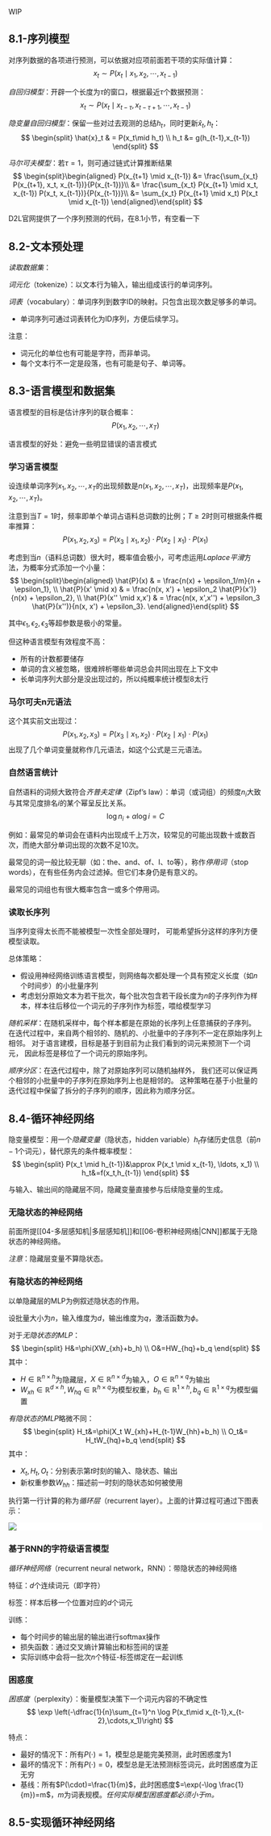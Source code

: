 
WIP

## 8.1-序列模型

对序列数据的各项进行预测，可以依据对应项前面若干项的实际值计算：
$$
x_t\sim P(x_t\mid x_1,x_2,\cdots,x_{t-1})
$$

*自回归模型*：开辟一个长度为$\tau$的窗口，根据最近$\tau$个数据预测：
$$
x_t \sim P(x_{t} \mid x_{t-\tau},x_{t-\tau+1},\cdots,x_{t-1})
$$

*隐变量自回归模型*：保留一些对过去观测的总结$h_t$，同时更新$\hat{x}_t,h_t$：
$$
\begin{split}
\hat{x}_t & = P(x_t\mid h_t) \\
h_t &= g(h_{t-1},x_{t-1})
\end{split}
$$


*马尔可夫模型*：若$\tau=1$，则可通过链式计算推断结果
$$
\begin{split}\begin{aligned}
P(x_{t+1} \mid x_{t-1})
&= \frac{\sum_{x_t} P(x_{t+1}, x_t, x_{t-1})}{P(x_{t-1})}\\
&= \frac{\sum_{x_t} P(x_{t+1} \mid x_t, x_{t-1}) P(x_t, x_{t-1})}{P(x_{t-1})}\\
&= \sum_{x_t} P(x_{t+1} \mid x_t) P(x_t \mid x_{t-1})
\end{aligned}\end{split}
$$

D2L官网提供了一个序列预测的代码，在8.1小节，有空看一下

## 8.2-文本预处理

*读取数据集*：

*词元化*（tokenize）：以文本行为输入，输出组成该行的单词序列。

*词表*（vocabulary）：单词序列到数字ID的映射。只包含出现次数足够多的单词。
- 单词序列可通过词表转化为ID序列，方便后续学习。

注意：
- 词元化的单位也有可能是字符，而非单词。
- 每个文本行不一定是段落，也有可能是句子、单词等。

## 8.3-语言模型和数据集

语言模型的目标是估计序列的联合概率：
$$
P(x_1,x_2,\cdots,x_T)
$$

语言模型的好处：避免一些明显错误的语言模式

### 学习语言模型

设连续单词序列$x_1,x_2,\cdots,x_T$的出现频数是$n(x_1,x_2,\cdots,x_T)$，出现频率是$P(x_1,x_2,\cdots,x_T)$。

注意到当$T=1$时，频率即单个单词占语料总词数的比例；$T\ge 2$时则可根据条件概率推算：
$$
P(x_1,x_2,x_3)=P(x_3\mid x_1,x_2)\cdot P(x_2\mid x_1)\cdot P(x_1)
$$

考虑到当$n$（语料总词数）很大时，概率值会极小，可考虑运用*Laplace平滑*方法，为概率分式添加一个小量：
$$
\begin{split}\begin{aligned}
    \hat{P}(x) & = \frac{n(x) + \epsilon_1/m}{n + \epsilon_1}, \\
    \hat{P}(x' \mid x) & = \frac{n(x, x') + \epsilon_2 \hat{P}(x')}{n(x) + \epsilon_2}, \\
    \hat{P}(x'' \mid x,x') & = \frac{n(x, x',x'') + \epsilon_3 \hat{P}(x'')}{n(x, x') + \epsilon_3}.
\end{aligned}\end{split}
$$

其中$\epsilon_1,\epsilon_2,\epsilon_3$等超参数是极小的常量。

但这种语言模型有效程度不高：
- 所有的计数都要储存
- 单词的含义被忽略，很难辨析哪些单词总会共同出现在上下文中
- 长单词序列大部分是没出现过的，所以纯概率统计模型8太行

### 马尔可夫n元语法

这个其实前文出现过：
$$
P(x_1,x_2,x_3)=P(x_3\mid x_1,x_2)\cdot P(x_2\mid x_1)\cdot P(x_1)
$$
出现了几个单词变量就称作几元语法，如这个公式是三元语法。

### 自然语言统计

自然语料的词频大致符合*齐普夫定律*（Zipf’s law）：单词（或词组）的频度$n_i$大致与其常见度排名$i$的某个幂呈反比关系。
$$
\log n_i+\alpha \log i=C
$$


例如：最常见的单词会在语料内出现成千上万次，较常见的可能出现数十或数百次，而绝大部分单词出现的次数不足10次。

最常见的词一般比较无聊（如：the、and、of、I、to等），称作*停用词*（stop words），在有些任务内会过滤掉。但它们本身仍是有意义的。

最常见的词组也有很大概率包含一或多个停用词。

### 读取长序列

当序列变得太长而不能被模型一次性全部处理时， 可能希望拆分这样的序列方便模型读取。

总体策略：
- 假设用神经网络训练语言模型，则网络每次都处理一个具有预定义长度（如$n$个时间步）的小批量序列
- 考虑划分原始文本为若干批次，每个批次包含若干段长度为$n$的子序列作为样本，样本往后移位一个词元的子序列作为标签，喂给模型学习

*随机采样*：在随机采样中，每个样本都是在原始的长序列上任意捕获的子序列。 在迭代过程中，来自两个相邻的、随机的、小批量中的子序列不一定在原始序列上相邻。 对于语言建模，目标是基于到目前为止我们看到的词元来预测下一个词元， 因此标签是移位了一个词元的原始序列。

*顺序分区*：在迭代过程中，除了对原始序列可以随机抽样外， 我们还可以保证两个相邻的小批量中的子序列在原始序列上也是相邻的。 这种策略在基于小批量的迭代过程中保留了拆分的子序列的顺序，因此称为顺序分区。

## 8.4-循环神经网络

隐变量模型：用一个*隐藏变量*（隐状态，hidden variable）$h_t$存储历史信息（前$n-1$个词元），替代原先的条件概率模型：
$$
\begin{split}
P(x_t \mid h_{t-1})&\approx P(x_t \mid x_{t-1}, \ldots, x_1) \\
h_t&=f(x_t,h_{t-1})
\end{split}
$$

与输入、输出间的隐藏层不同，隐藏变量直接参与后续隐变量的生成。

### 无隐状态的神经网络

前面所提[[04-多层感知机|多层感知机]]和[[06-卷积神经网络|CNN]]都属于无隐状态的神经网络。

*注意*：隐藏层变量不算隐状态。

### 有隐状态的神经网络

以单隐藏层的MLP为例叙述隐状态的作用。

设批量大小为$n$，输入维度为$d$，输出维度为$q$，激活函数为$\phi$。

对于*无隐状态的MLP*：
$$
\begin{split}
H&=\phi(XW_{xh}+b_h) \\
O&=HW_{hq}+b_q
\end{split}
$$
其中：
- $H\in \mathbb R^{n\times h}$为隐藏层，$X\in \mathbb R^{n\times d}$为输入，$O\in \mathbb R^{n\times q}$为输出
- $W_{xh}\in\mathbb R^{d\times h},W_{hq}\in\mathbb R^{h\times q}$为模型权重，$b_h\in \mathbb R^{1\times h},b_q\in \mathbb R^{1\times q}$为模型偏置

*有隐状态的MLP*略微不同：
$$
\begin{split}
H_t&=\phi(X_t W_{xh}+H_{t-1}W_{hh}+b_h) \\
O_t&= H_tW_{hq}+b_q
\end{split}
$$
其中：
- $X_t,H_t,O_t$：分别表示第$t$时刻的输入、隐状态、输出
- 新权重参数$W_{hh}$：描述前一时刻的隐状态如何被使用

执行第一行计算的称为*循环层*（recurrent layer）。上面的计算过程可通过下图表示：

<div style="background-color: white">
<img src="https://zh-v2.d2l.ai/_images/rnn.svg"/>
</div>

### 基于RNN的字符级语言模型

*循环神经网络*（recurrent neural network，RNN）：带隐状态的神经网络

特征：$d$个连续词元（即字符）

标签：样本后移一个位置对应的$d$个词元

训练：
- 每个时间步的输出层的输出进行softmax操作
- 损失函数：通过交叉熵计算输出和标签间的误差
- 实际训练中会将一批次$n$个特征-标签绑定在一起训练

### 困惑度

*困惑度*（perplexity）：衡量模型决策下一个词元内容的不确定性
$$
\exp \left(-\dfrac{1}{n}\sum_{t=1}^n \log P(x_t\mid x_{t-1},x_{t-2},\cdots,x_1)\right)
$$

特点：
- 最好的情况下：所有$P(\cdot)=1$，模型总是能完美预测，此时困惑度为1
- 最坏的情况下：所有$P(\cdot)=0$，模型总是无法预测标签词元，此时困惑度为正无穷
- 基线：所有$P(\cdot)=\frac{1}{m}$，此时困惑度$=\exp(-\log \frac{1}{m})=m$，$m$为词表规模。*任何实际模型困惑度都必须小于$m$。*

## 8.5-实现循环神经网络

